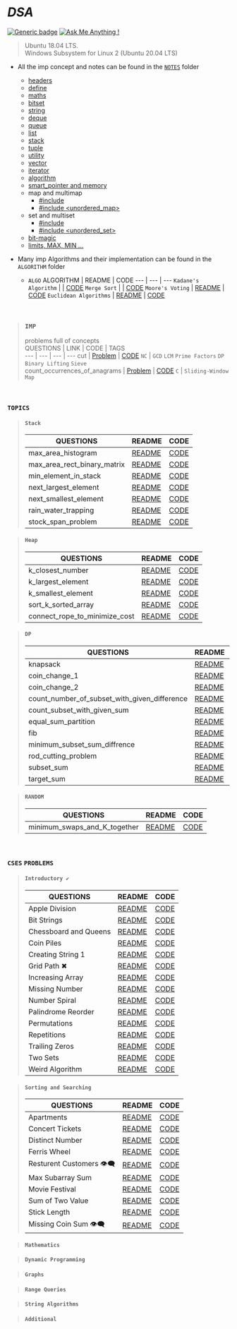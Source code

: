 # _________________________DSA_________________________
[![Generic badge](https://img.shields.io/badge/language-c++-green.svg)](https://github.com/gaurav-chaurasia/)  [![Ask Me Anything !](https://img.shields.io/badge/Ask%20me-anything-1abc9c.svg)](https://gaurav-chaurasia.github.io/)   
> Ubuntu 18.04 LTS.  
> Windows Subsystem for Linux 2 (Ubuntu 20.04 LTS)

- All the imp concept and notes can be found in the [`NOTES`](NOTES/.NOTES.markdown) folder
    - [headers](NOTES/headers.md)
    - [define](NOTES/define.md)
    - [maths](NOTES/mathematics.md) 
    - [bitset](NOTES/bitset.md)
    - [string](NOTES/string.md)
    - [deque](NOTES/deque.md)
    - [queue](NOTES/queue.md)
    - [list](NOTES/list.md) 
    - [stack](NOTES/stack.md) 
    - [tuple](NOTES/tuple.md) 
    - [utility](NOTES/utility.md) 
    - [vector](NOTES/vector.md) 
    - [iterator](NOTES/iterator.md) 
    - [algorithm](NOTES/algorithm.md) 
    - [smart_pointer and memory](NOTES/smart_pointer.md) 
    - map and multimap
        - [#include <map>](NOTES/map.md)
        - [#include <unordered_map>](NOTES/map.md) 
    - set and multiset
        - [#include <set>](NOTES/set.md) 
        - [#include <unordered_set>](NOTES/set.md) 
    - [bit-magic](NOTES/bitmasking.md)
    - [limits, MAX, MIN ...](NOTES/limit.md) 


- Many imp Algorithms and their implementation can be found in the `ALGORITHM` folder
     - `ALGO`
       ALGORITHM | README | CODE
       --- | --- | ---
       `Kadane's Algorithm` |  | [CODE](ALGORITHM/kadane’s_algorithm.cpp) 
       `Merge Sort` |  | [CODE](ALGORITHM/merge_sort.cpp)
       `Moore's Voting` | [README](ALGORITHM/docs/Moore's_Voting.md) |  [CODE](ALGORITHM/Moore's_Voting.cpp)
       `Euclidean Algorithms` | [README](ALGORITHM/docs/euclidean_algorithms.md) |  [CODE](ALGORITHM/euclidean_algorithms.cpp)


<br>  

> ### ``IMP``
> problems full of concepts  
> QUESTIONS | LINK | CODE | TAGS  
>  --- | --- | --- | ---
>  cut | <a href="https://codeforces.com/contest/1516/problem/D">Problem</a> | <a href="https://github.com/gaurav-chaurasia/DSA/blob/master/contest/codeforces/R%23720/d.cpp">CODE</a> `NC` | `GCD` `LCM` `Prime Factors` `DP` `Binary Lifting` `Sieve`   
>  count_occurrences_of_anagrams | <a href="https://practice.geeksforgeeks.org/problems/count-occurences-of-anagrams5839/1">Problem</a> | <a href="#">CODE</a> `C` | `Sliding-Window` `Map`   
>

<br>  

### `TOPICS`     
> #### ``Stack``
> QUESTIONS | README | CODE
>  --- | --- | ---
>  max_area_histogram | <a href="#">README</a> | <a href="topics/stack/max_area_histogram.cpp">CODE</a>
>  max_area_rect_binary_matrix | <a href="#">README</a> | <a href="topics/stack/max_area_rect_binary_matrix.cpp">CODE</a>
>  min_element_in_stack | <a href="#">README</a> | <a href="topics/stack/min_element_in_stack.cpp">CODE</a>
>  next_largest_element | <a href="#">README</a> | <a href="topics/stack/next_largest_element.cpp">CODE</a>  
>  next_smallest_element | <a href="#">README</a> | <a href="topics/stack/next_smallest_element.cpp">CODE</a>  
>  rain_water_trapping | <a href="#">README</a> | <a href="topics/stack/rain_water_trapping.cpp">CODE</a>  
>  stock_span_problem | <a href="#">README</a> | <a href="topics/stack/stock_span_problem.cpp">CODE</a>  


> #### ``Heap``
> QUESTIONS | README | CODE
>  --- | --- | ---
>  k_closest_number | <a href="#">README</a> | <a href="topics/heap/k_closest_number.cpp">CODE</a>  
>  k_largest_element | <a href="#">README</a> | <a href="topics/heap/k_largest_element.cpp">CODE</a>  
>  k_smallest_element | <a href="#">README</a> | <a href="topics/heap/k_smallest_element.cpp">CODE</a>  
>  sort_k_sorted_array | <a href="#">README</a> | <a href="topics/heap/sort_k_sorted_array.cpp">CODE</a>  
>  connect_rope_to_minimize_cost | <a href="#">README</a> | <a href="topics/heap/connect_rope_to_minimize_cost.cpp">CODE</a>  


> #### ``DP`` 
> QUESTIONS | README | CODE
>  --- | --- | ---
>  knapsack | <a href="#">README</a> | <a href="topics/dp/knapsack.cpp">CODE</a>  
>  coin_change_1 | <a href="#">README</a> | <a href="topics/dp/coin_change_1.cpp">CODE</a>  
>  coin_change_2 | <a href="#">README</a> | <a href="topics/dp/coin_change_2.cpp">CODE</a>  
>  count_number_of_subset_with_given_difference | <a href="#">README</a> | <a href="topics/dp/count_number_of_subset_with_given_difference.cpp">CODE</a>  
>  count_subset_with_given_sum | <a href="#">README</a> | <a href="topics/dp/count_subset_with_given_sum.cpp">CODE</a>  
>  equal_sum_partition | <a href="#">README</a> | <a href="topics/dp/equal_sum_partition.cpp">CODE</a>  
>  fib | <a href="#">README</a> | <a href="topics/dp/fib.cpp">CODE</a>  
>  minimum_subset_sum_diffrence | <a href="#">README</a> | <a href="topics/dp/minimum_subset_sum_diffrence.cpp">CODE</a>  
>  rod_cutting_problem | <a href="#">README</a> | <a href="topics/dp/rod_cutting_problem.cpp">CODE</a>  
>  subset_sum | <a href="#">README</a> | <a href="topics/dp/subset_sum.cpp">CODE</a>  
>  target_sum | <a href="#">README</a> | <a href="topics/dp/target_sum.cpp">CODE</a>  


> #### ``RANDOM`` 
> QUESTIONS | README | CODE
>  --- | --- | ---
>  minimum_swaps_and_K_together | <a href="https://github.com/gaurav-chaurasia/DSA/blob/master/practice/doc/random/min_swap_k_together.md">README</a> | <a href="https://github.com/gaurav-chaurasia/DSA/blob/master/practice/random/min_swap_k_together.cpp">CODE</a>  



<br>  

### `CSES` `PROBLEMS`   
> #### ``Introductory ✔``
> QUESTIONS | README | CODE
>  --- | --- | ---
>  Apple Division | <a href="#">README</a> | <a href="#">CODE</a>
>  Bit Strings | <a href="#">README</a> | <a href="#">CODE</a>
>  Chessboard and Queens | <a href="#">README</a> | <a href="#">CODE</a>
>  Coin Piles | <a href="#">README</a> | <a href="#">CODE</a>  
>  Creating String 1 | <a href="#">README</a> | <a href="#">CODE</a>  
>  Grid Path ✖ | <a href="#">README</a> | <a href="#">CODE</a>  
>  Increasing Array | <a href="#">README</a> | <a href="#">CODE</a>  
>  Missing Number | <a href="#">README</a> | <a href="#">CODE</a>  
>  Number Spiral | <a href="#">README</a> | <a href="#">CODE</a>  
>  Palindrome Reorder | <a href="#">README</a> | <a href="#">CODE</a>  
>  Permutations | <a href="#">README</a> | <a href="#">CODE</a>  
>  Repetitions | <a href="#">README</a> | <a href="#">CODE</a>  
>  Trailing Zeros | <a href="#">README</a> | <a href="#">CODE</a>  
>  Two Sets | <a href="#">README</a> | <a href="#">CODE</a>  
>  Weird Algorithm | <a href="#">README</a> | <a href="#">CODE</a>  


> #### ``Sorting and Searching``
> QUESTIONS | README | CODE
>  --- | --- | ---
>  Apartments | <a href="#">README</a> | <a href="#">CODE</a>
>  Concert Tickets | <a href="#">README</a> | <a href="#">CODE</a>
>  Distinct Number | <a href="#">README</a> | <a href="#">CODE</a>
>  Ferris Wheel | <a href="#">README</a> | <a href="#">CODE</a>  
>  Resturent Customers 👁‍🗨 | <a href="#">README</a> | <a href="#">CODE</a>  
>  Max Subarray Sum | <a href="#">README</a> | <a href="#">CODE</a>  
>  Movie Festival | <a href="#">README</a> | <a href="#">CODE</a>  
>  Sum of Two Value | <a href="#">README</a> | <a href="#">CODE</a>  
>  Stick Length | <a href="#">README</a> | <a href="#">CODE</a>  
>  Missing Coin Sum 👁‍🗨 | <a href="#">README</a> | <a href="#">CODE</a>  


> #### ``Mathematics``
> 
> 


> #### ``Dynamic Programming``
> 
> 


> #### ``Graphs``
> 
> 


> #### ``Range Queries``
> 
> 


> #### ``String Algorithms``
> 
> 


> #### ``Additional``
> 
> 
